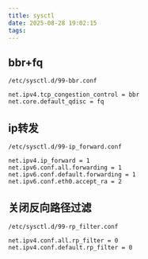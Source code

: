 ```yaml
---
title: sysctl
date: 2025-08-28 19:02:15
tags:
---
```

## bbr+fq
`/etc/sysctl.d/99-bbr.conf`
```
net.ipv4.tcp_congestion_control = bbr
net.core.default_qdisc = fq
```
## ip转发
`/etc/sysctl.d/99-ip_forward.conf`
```
net.ipv4.ip_forward = 1
net.ipv6.conf.all.forwarding = 1
net.ipv6.conf.default.forwarding = 1
net.ipv6.conf.eth0.accept_ra = 2
```
## 关闭反向路径过滤
`/etc/sysctl.d/99-rp_filter.conf`
```
net.ipv4.conf.all.rp_filter = 0
net.ipv4.conf.default.rp_filter = 0
```